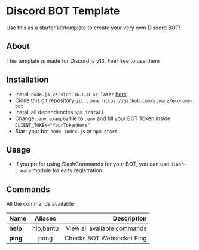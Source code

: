 # Discord BOT Template

Use this as a starter kit/template to create your very own Discord BOT! 

## About

This template is made for Discord.js v13. Feel free to use them

## Installation
* Install `node.js version 16.6.0 or later` [here](https://nodejs.org/en)
* Clone this git repository `git clone https://github.com/elvanz/economy-bot`
* Install all dependencies `npm install`
* Change `.env.example` file to `.env` and fill your BOT Token inside `CLIENT_TOKEN="YourTokenHere"`
* Start your bot `node index.js` or `npm start`

## Usage
* If you prefer using SlashCommands for your BOT, you can use `slash-create` module for easy registration

## Commands

All the commands available


|   Name   | Aliases |         Description         |
|:---------|:-------:|----------------------------:|
| **help** |hlp,bantu| View all available commands |
| **ping** |  pong   |  Checks BOT Websocket Ping  |


